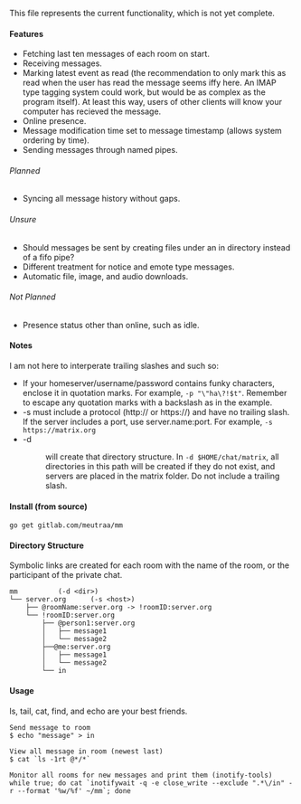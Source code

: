 This file represents the current functionality, which is not yet complete.

#### Features
* Fetching last ten messages of each room on start.
* Receiving messages.
* Marking latest event as read (the recommendation to only mark this
as read when the user has read the message seems iffy here. An IMAP type tagging
system could work, but would be as complex as the program itself). At least
this way, users of other clients will know your computer has recieved the
message.
* Online presence.
* Message modification time set to message timestamp (allows system ordering
by time).
* Sending messages through named pipes.

###### Planned
* Syncing all message history without gaps.

###### Unsure
* Should messages be sent by creating files under an in directory instead of a
fifo pipe?
* Different treatment for notice and emote type messages.
* Automatic file, image, and audio downloads.

###### Not Planned
* Presence status other than online, such as idle.

#### Notes
I am not here to interperate trailing slashes and such so:
* If your homeserver/username/password contains funky characters, enclose it
	in quotation marks. For example, `-p "\"ha\?!$t"`. Remember to escape
	any quotation marks with a backslash as in the example.
* -s <host> must include a protocol (http:// or https://) and have no trailing
  slash. If the server includes a port, use server.name:port. For example,
	`-s https://matrix.org`
* -d <dir> will create that directory structure. In `-d $HOME/chat/matrix`, all
	directories in this path will be created if they do not exist, and
	servers are placed in the matrix folder. Do not include a trailing
	slash.

#### Install (from source)
```
go get gitlab.com/meutraa/mm
```

#### Directory Structure
Symbolic links are created for each room with the name of the room, or the
participant of the private chat.
```
mm			(-d <dir>)
└── server.org		(-s <host>)
    ├── @roomName:server.org -> !roomID:server.org
    └── !roomID:server.org
        ├── @person1:server.org
        │   ├── message1
        │   └── message2
        ├──@me:server.org
        │   ├── message1
        │   └── message2
        └── in
```

#### Usage
ls, tail, cat, find, and echo are your best friends.
```
Send message to room
$ echo "message" > in

View all message in room (newest last)
$ cat `ls -1rt @*/*`

Monitor all rooms for new messages and print them (inotify-tools)
while true; do cat `inotifywait -q -e close_write --exclude ".*\/in" -r --format '%w/%f' ~/mm`; done
```
